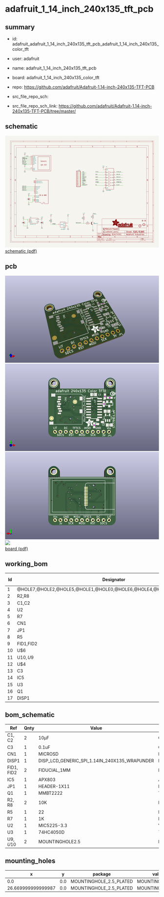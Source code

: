 # adafruit_1_14_inch_240x135_tft_pcb
 
## summary 
* id: adafruit_adafruit_1_14_inch_240x135_tft_pcb_adafruit_1_14_inch_240x135_color_tft
* user: adafruit
* name: adafruit_1_14_inch_240x135_tft_pcb
* board: adafruit_1_14_inch_240x135_color_tft
* repo: https://github.com/adafruit/Adafruit-1.14-inch-240x135-TFT-PCB



* src_file_repo_sch: 
* src_file_repo_sch_link: https://github.com/adafruit/Adafruit-1.14-inch-240x135-TFT-PCB/tree/master/

## schematic  
![](working_schematic_600.png)  
[schematic (pdf)](working_schematic.pdf)  

## pcb  
![](working_3d_600.png) 
![](working_3d_front_600.png)  
![](working_3d_back_600.png)  
![](working_600.png)  
[board (pdf)](working.pdf)  

## working_bom
| Id | Designator | Footprint | Quantity | Designation | Supplier and ref |  | None | 
| --- | --- | --- | --- | --- | --- | --- | --- | 
| 1 | @HOLE7,@HOLE2,@HOLE5,@HOLE1,@HOLE0,@HOLE6,@HOLE4,@HOLE9,@HOLE8,@HOLE3 |  | 10 |  |  |  | [''] | 
| 2 | R2,R8 | 0603-NO | 2 | 10K |  |  | [''] | 
| 3 | C1,C2 | 0805-NO | 2 | 10µF |  |  | [''] | 
| 4 | U2 | SOT23-5 | 1 | MIC5225-3.3 |  |  | [''] | 
| 5 | R7 | 0603-NO | 1 | 1K |  |  | [''] | 
| 6 | CN1 | MICROSD | 1 |  |  |  | [''] | 
| 7 | JP1 | 1X11_ROUND | 1 |  |  |  | [''] | 
| 8 | R5 | 0603-NO | 1 | 22 |  |  | [''] | 
| 9 | FID1,FID2 | FIDUCIAL_1MM | 2 | FIDUCIAL_1MM |  |  | [''] | 
| 10 | U$6 | PCBFEAT-REV-040 | 1 |  |  |  | [''] | 
| 11 | U$10,U$9 | MOUNTINGHOLE_2.5_PLATED | 2 | MOUNTINGHOLE2.5 |  |  | [''] | 
| 12 | U$4 | ADAFRUIT_3.5MM | 1 | MICROSD |  |  | [''] | 
| 13 | C3 | 0805-NO | 1 | 0.1uF |  |  | [''] | 
| 14 | IC5 | SOT23 | 1 | APX803 |  |  | [''] | 
| 15 | U3 | SOIC16 | 1 | 74HC4050D |  |  | [''] | 
| 16 | Q1 | SOT23-WIDE | 1 | MMBT2222 |  |  | [''] | 
| 17 | DISP1 | TFT_1.14IN_240X135_WRAPUNDER | 1 | DISP_LCD_GENERIC_SPI_1.14IN_240X135_WRAPUNDER |  |  | [''] | 


## bom_schematic
| Ref | Qnty | Value | Cmp name | Footprint | Description | Vendor | DNP | 
| --- | --- | --- | --- | --- | --- | --- | --- | 
| C1, C2 | 2 | 10µF | CAP_CERAMIC0805-NOOUTLINE | working:0805-NO |  |  |  | 
| C3 | 1 | 0.1uF | CAP_CERAMIC0805-NOOUTLINE | working:0805-NO |  |  |  | 
| CN1 | 1 | MICROSD | MICROSD | working:MICROSD |  |  |  | 
| DISP1 | 1 | DISP_LCD_GENERIC_SPI_1.14IN_240X135_WRAPUNDER | DISP_LCD_GENERIC_SPI_1.14IN_240X135_WRAPUNDER | working:TFT_1.14IN_240X135_WRAPUNDER |  |  |  | 
| FID1, FID2 | 2 | FIDUCIAL_1MM | FIDUCIAL_1MM | working:FIDUCIAL_1MM |  |  |  | 
| IC5 | 1 | APX803 | AXP083-SAG | working:SOT23 |  |  |  | 
| JP1 | 1 | HEADER-1X11 | HEADER-1X11 | working:1X11_ROUND |  |  |  | 
| Q1 | 1 | MMBT2222 | TRANSISTOR_NPNWIDE | working:SOT23-WIDE |  |  |  | 
| R2, R8 | 2 | 10K | RESISTOR_0603_NOOUT | working:0603-NO |  |  |  | 
| R5 | 1 | 22 | RESISTOR_0603_NOOUT | working:0603-NO |  |  |  | 
| R7 | 1 | 1K | RESISTOR_0603_NOOUT | working:0603-NO |  |  |  | 
| U2 | 1 | MIC5225-3.3 | VREG_SOT23-5 | working:SOT23-5 |  |  |  | 
| U3 | 1 | 74HC4050D | 74HC4050D | working:SOIC16 |  |  |  | 
| U$9, U$10 | 2 | MOUNTINGHOLE2.5 | MOUNTINGHOLE2.5 | working:MOUNTINGHOLE_2.5_PLATED |  |  |  | 


## mounting_holes
| x | y | package | value | ref | size | 
| --- | --- | --- | --- | --- | --- | 
| 0.0 | 0.0 | MOUNTINGHOLE_2.5_PLATED | MOUNTINGHOLE2.5 | U$9 | m3 | 
| 26.669999999999987 | 0.0 | MOUNTINGHOLE_2.5_PLATED | MOUNTINGHOLE2.5 | U$10 | m3 | 


